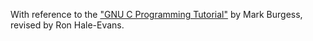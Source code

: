 With reference to the ["GNU C Programming Tutorial"](https://littleosbook.github.io/) by Mark Burgess, revised by Ron Hale-Evans.
